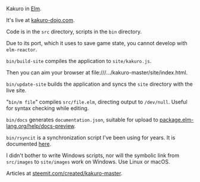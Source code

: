 Kakuro in [Elm](http://elm-lang.org/).

It's live at [kakuro-dojo.com](https://kakuro-dojo.com/).

Code is in the ```src``` directory, scripts in the ```bin``` directory.

Due to its port, which it uses to save game state, you cannot develop with ```elm-reactor```.

```bin/build-site``` compiles the application to ```site/kakuro.js```.

Then you can aim your browser at file:///.../kakuro-master/site/index.html.

```bin/update-site``` builds the application and syncs the ```site``` directory with the live site.

"```bin/m file```" compiles ```src/file.elm```, directing output to ```/dev/null```. Useful for syntax checking while editing.

```bin/docs``` generates ```documentation.json```, suitable for upload to [package.elm-lang.org/help/docs-preview](http://package.elm-lang.org/help/docs-preview).

```bin/rsyncit``` is a synchronization script I've been using for years. It is documented [here](https://steemit.com/hacking/@billstclair/rsyncit).

I didn't bother to write Windows scripts, nor will the symbolic link from ```src/images``` to ```site/images``` work on Windows. Use Linux or macOS.

Articles at <a href='https://steemit.com/created/kakuro-master'>steemit.com/created/kakuro-master</a>.
